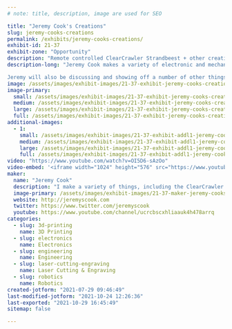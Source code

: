 ```yaml
---
# note: title, description, image are used for SEO

title: "Jeremy Cook's Creations"
slug: jeremy-cooks-creations
permalink: /exhibits/jeremy-cooks-creations/
exhibit-id: 21-37
exhibit-zone: "Opportunity"
description: "Remote controlled ClearCrawler Strandbeest + other creations from Jeremy Cook"
description-long: "Jeremy Cook makes a variety of electronic and mechanical creations, including his ClearCrawler and ClearWalker miniature strandbeests, featured in a number of publications.

Jeremy will also be discussing and showing off a number of other things he&#039;s been working on, such as: PCB design and The Creativity Podcast."
image: /assets/images/exhibit-images/21-37-exhibit-jeremy-cooks-creations-cc-crop1-large.jpg
image-primary: 
  small: /assets/images/exhibit-images/21-37-exhibit-jeremy-cooks-creations-cc-crop1-small.jpg
  medium: /assets/images/exhibit-images/21-37-exhibit-jeremy-cooks-creations-cc-crop1-medium.jpg
  large: /assets/images/exhibit-images/21-37-exhibit-jeremy-cooks-creations-cc-crop1-large.jpg
  full: /assets/images/exhibit-images/21-37-exhibit-jeremy-cooks-creations-cc-crop1-full.jpg
additional-images: 
  - 1:
    small: /assets/images/exhibit-images/21-37-exhibit-addl1-jeremy-cooks-creations-gears-crop1-small.jpg
    medium: /assets/images/exhibit-images/21-37-exhibit-addl1-jeremy-cooks-creations-gears-crop1-medium.jpg
    large: /assets/images/exhibit-images/21-37-exhibit-addl1-jeremy-cooks-creations-gears-crop1-large.jpg
    full: /assets/images/exhibit-images/21-37-exhibit-addl1-jeremy-cooks-creations-gears-crop1-full.jpg
video: "https://www.youtube.com/watch?v=OI5D6-sAzOo"
video-embed: '<iframe width="1024" height="576" src="https://www.youtube.com/embed/OI5D6-sAzOo?feature=oembed" frameborder="0" allow="accelerometer; autoplay; clipboard-write; encrypted-media; gyroscope; picture-in-picture" allowfullscreen></iframe>'
maker: 
  name: "Jeremy Cook"
  description: "I make a variety of things, including the ClearCrawler strandbeest-style walker"
  image-primary: /assets/images/exhibit-images/21-37-maker-jeremy-cooks-creations-logo-black1c-youtube-2-crop-stylized4-rounded-medium.png
  website: http://jeremyscook.com
  twitter: https://www.twitter.com/jeremyscook
  youtube: https://www.youtube.com/channel/ucrcbscxhliaauk4h478arrq
categories: 
  - slug: 3d-printing
    name: 3D Printing
  - slug: electronics
    name: Electronics
  - slug: engineering
    name: Engineering
  - slug: laser-cutting-engraving
    name: Laser Cutting & Engraving
  - slug: robotics
    name: Robotics
created-jotform: "2021-07-29 09:46:49"
last-modified-jotform: "2021-10-24 12:26:36"
last-exported: "2021-10-29 16:45:49"
sitemap: false

---
```

